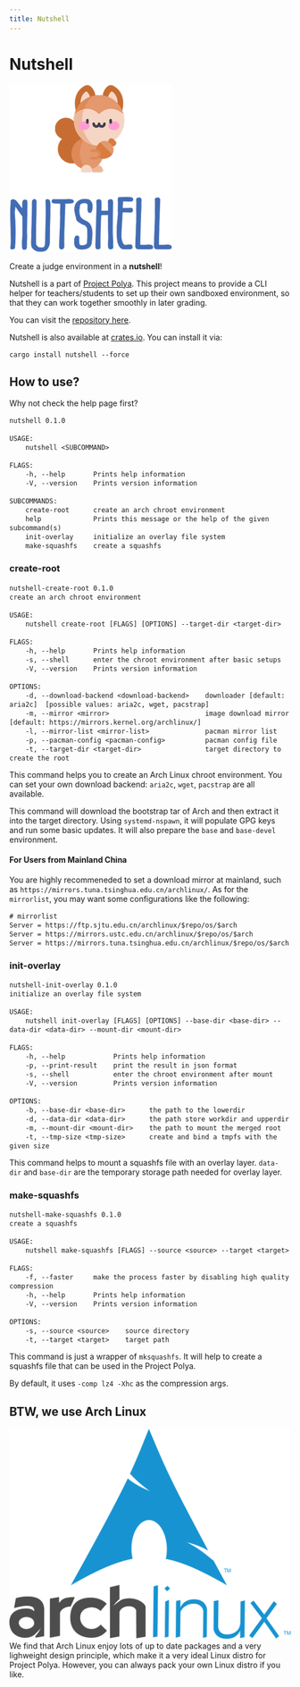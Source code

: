 ```yaml
---
title: Nutshell
---
```

# Nutshell

![nutshell](https://raw.githubusercontent.com/project-polya/nutshell/master/logo.png)

Create a judge environment in a **nutshell**! 

Nutshell is a part of [Project Polya](https://github.com/project-polya). This project means to provide a
CLI helper for teachers/students to set up their own sandboxed environment, so that they can work together
smoothly in later grading.

You can visit the [repository here](https://github.com/project-polya/nutshell).

Nutshell is also available at [crates.io](https://crates.io/https://crates.io/crates/nutshell). You can install it via:


```text
cargo install nutshell --force
```

## How to use?
Why not check the help page first?
```text
nutshell 0.1.0

USAGE:
    nutshell <SUBCOMMAND>

FLAGS:
    -h, --help       Prints help information
    -V, --version    Prints version information

SUBCOMMANDS:
    create-root      create an arch chroot environment
    help             Prints this message or the help of the given subcommand(s)
    init-overlay     initialize an overlay file system
    make-squashfs    create a squashfs
```

### create-root
```text
nutshell-create-root 0.1.0
create an arch chroot environment

USAGE:
    nutshell create-root [FLAGS] [OPTIONS] --target-dir <target-dir>

FLAGS:
    -h, --help       Prints help information
    -s, --shell      enter the chroot environment after basic setups
    -V, --version    Prints version information

OPTIONS:
    -d, --download-backend <download-backend>    downloader [default: aria2c]  [possible values: aria2c, wget, pacstrap]
    -m, --mirror <mirror>                        image download mirror [default: https://mirrors.kernel.org/archlinux/]
    -l, --mirror-list <mirror-list>              pacman mirror list
    -p, --pacman-config <pacman-config>          pacman config file
    -t, --target-dir <target-dir>                target directory to create the root              
```
This command helps you to create an Arch Linux chroot environment. You can set your own download backend:
`aria2c`, `wget`, `pacstrap` are all available.

This command will download the bootstrap tar of Arch and then extract it into the target directory. Using `systemd-nspawn`,
it will populate GPG keys and run some basic updates. It will also prepare the `base` and `base-devel` environment.

#### For Users from Mainland China
You are highly recommeneded to set a download mirror at mainland, such as `https://mirrors.tuna.tsinghua.edu.cn/archlinux/`.
As for the `mirrorlist`, you may want some configurations like the following:
```text
# mirrorlist
Server = https://ftp.sjtu.edu.cn/archlinux/$repo/os/$arch
Server = https://mirrors.ustc.edu.cn/archlinux/$repo/os/$arch
Server = https://mirrors.tuna.tsinghua.edu.cn/archlinux/$repo/os/$arch
```

### init-overlay
```text
nutshell-init-overlay 0.1.0
initialize an overlay file system

USAGE:
    nutshell init-overlay [FLAGS] [OPTIONS] --base-dir <base-dir> --data-dir <data-dir> --mount-dir <mount-dir>

FLAGS:
    -h, --help            Prints help information
    -p, --print-result    print the result in json format
    -s, --shell           enter the chroot environment after mount
    -V, --version         Prints version information

OPTIONS:
    -b, --base-dir <base-dir>      the path to the lowerdir
    -d, --data-dir <data-dir>      the path store workdir and upperdir
    -m, --mount-dir <mount-dir>    the path to mount the merged root
    -t, --tmp-size <tmp-size>      create and bind a tmpfs with the given size
``` 
This command helps to mount a squashfs file with an overlay layer. `data-dir` and `base-dir` are the temporary storage path needed for overlay layer.

### make-squashfs
```text
nutshell-make-squashfs 0.1.0
create a squashfs

USAGE:
    nutshell make-squashfs [FLAGS] --source <source> --target <target>

FLAGS:
    -f, --faster     make the process faster by disabling high quality compression
    -h, --help       Prints help information
    -V, --version    Prints version information

OPTIONS:
    -s, --source <source>    source directory
    -t, --target <target>    target path
```
This command is just a wrapper of `mksquashfs`. It will help to create a squashfs file that can be used
in the Project Polya. 

By default, it uses `-comp lz4 -Xhc` as the compression args. 

## BTW, we use Arch Linux
![arch logo](https://raw.githubusercontent.com/project-polya/nutshell/master/arch.png)
We find that Arch Linux enjoy lots of up to date packages and a very lighweight design principle,
which make it a very ideal Linux distro for Project Polya.
However, you can always pack your own Linux distro if you like.
